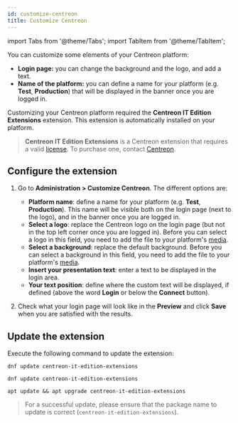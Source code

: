 ```yaml
---
id: customize-centreon
title: Customize Centreon
---
```

import Tabs from '@theme/Tabs';
import TabItem from '@theme/TabItem';

You can customize some elements of your Centreon platform:

- **Login page:** you can change the background and the logo, and add a text.
- **Name of the platform:** you can define a name for your platform (e.g. **Test**, **Production**) that will be displayed in the banner once you are logged in.

Customizing your Centreon platform required the **Centreon IT Edition Extensions** extension. This extension is automatically installed on your platform.

> **Centreon IT Edition Extensions** is a Centreon extension that requires a valid [license](../administration/licenses.md).
> To purchase one, contact [Centreon](mailto:sales@centreon.com).

## Configure the extension

1. Go to **Administration > Customize Centreon**. The different options are:
   
   - **Platform name**: define a name for your platform (e.g. **Test**, **Production**). This name will be visible both on the login page (next to the logo), and in the banner once you are logged in.
   - **Select a logo**: replace the Centreon logo on the login page (but not in the top left corner once you are logged in). Before you can select a logo in this field, you need to add the file to your platform's [media](./parameters/medias.md).
   - **Select a background**: replace the default background. Before you can select a background in this field, you need to add the file to your platform's [media](./parameters/medias.md).
   - **Insert your presentation text**: enter a text to be displayed in the login area.
   - **Your text position**: define where the custom text will be displayed, if defined (above the word **Login** or below the **Connect** button).

2. Check what your login page will look like in the **Preview** and click **Save** when you are satisfied with the results.

## Update the extension

Execute the following command to update the extension:

<Tabs groupId="sync">
<TabItem value="Alma / RHEL / Oracle Linux 8" label="Alma / RHEL / Oracle Linux 8">

``` shell
dnf update centreon-it-edition-extensions
```

</TabItem>
<TabItem value="Alma / RHEL / Oracle Linux 9" label="Alma / RHEL / Oracle Linux 9">

``` shell
dnf update centreon-it-edition-extensions
```

</TabItem>
<TabItem value="Debian 11 & 12" label="Debian 11 & 12">

```shell
apt update && apt upgrade centreon-it-edition-extensions
```

</TabItem>
</Tabs>

> For a successful update, please ensure that the package name to update is correct (``centreon-it-edition-extensions``).
